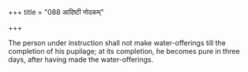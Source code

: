 +++
title = "088 आदिष्टी नोदकम्"

+++

The person under instruction shall not make water-offerings till the completion of his pupilage; at its completion, he becomes pure in three days, after having made the water-offerings.